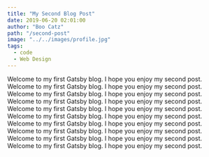 ```yaml
---
title: "My Second Blog Post"
date: 2019-06-20 02:01:00
author: "Boo Catz"
path: "/second-post"
image: "../../images/profile.jpg"
tags:
  - code
  - Web Design
---
```


Welcome to my first Gatsby blog. I hope you enjoy my second post. Welcome to my first Gatsby blog. I hope you enjoy my second post. Welcome to my first Gatsby blog. I hope you enjoy my second post. Welcome to my first Gatsby blog. I hope you enjoy my second post. Welcome to my first Gatsby blog. I hope you enjoy my second post. Welcome to my first Gatsby blog. I hope you enjoy my second post. Welcome to my first Gatsby blog. I hope you enjoy my second post. Welcome to my first Gatsby blog. I hope you enjoy my second post. Welcome to my first Gatsby blog. I hope you enjoy my second post. Welcome to my first Gatsby blog. I hope you enjoy my second post.
